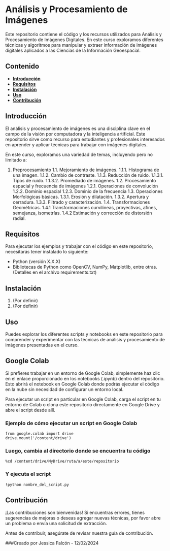 # Análisis y Procesamiento de Imágenes

Este repositorio contiene el código y los recursos utilizados para Análisis y Procesamiento de Imágenes Digitales. En este curso exploramos diferentes técnicas y algoritmos para manipular y extraer información de imágenes digitales aplicados a las Ciencias de la Información Geoespacial.

## Contenido

- **[Introducción](#introducción)**
- **[Requisitos](#requisitos)**
- **[Instalación](#instalación)**
- **[Uso](#uso)**
- **[Contribución](#contribución)**

## Introducción

El análisis y procesamiento de imágenes es una disciplina clave en el campo de la visión por computadora y la inteligencia artificial. Este repositorio sirve como recurso para estudiantes y profesionales interesados en aprender y aplicar técnicas para trabajar con imágenes digitales.

En este curso, exploramos una variedad de temas, incluyendo pero no limitado a:

1. Preprocesamiento
1.1. Mejoramiento de imágenes.
    1.1.1. Histograma de una imagen.
    1.1.2. Cambio de contraste.
    1.1.3. Reducción de ruido.
        1.1.3.1. Tipos de ruido.
        1.1.3.2. Promediado de imágenes.
1.2. Procesamiento espacial y frecuencia de imágenes
    1.2.1. Operaciones de convolución
    1.2.2. Dominio espacial
    1.2.3. Dominio de la frecuencia
1.3. Operaciones Morfológicas básicas.
    1.3.1. Erosión y dilatación.
    1.3.2. Apertura y cerradura.
    1.3.3. Filtrado y caracterización.
1.4. Transformaciones Geométricas.
    1.4.1 Transformaciones curvilíneas, proyectivas, afines, semejanza, isometrías.
    1.4.2 Estimación y corrección de distorsión radial.

## Requisitos

Para ejecutar los ejemplos y trabajar con el código en este repositorio, necesitarás tener instalado lo siguiente:

- Python (versión X.X.X)
- Bibliotecas de Python como OpenCV, NumPy, Matplotlib, entre otras. (Detalles en el archivo requirements.txt)

## Instalación

1. (Por definir)
2. (Por definir)

## Uso
Puedes explorar los diferentes scripts y notebooks en este repositorio para comprender y experimentar con las técnicas de análisis y procesamiento de imágenes presentadas en el curso.

## Google Colab
Si prefieres trabajar en un entorno de Google Colab, simplemente haz clic en el enlace proporcionado en los notebooks (.ipynb) dentro del repositorio. Esto abrirá el notebook en Google Colab donde podrás ejecutar el código en la nube sin necesidad de configurar un entorno local.

Para ejecutar un script en particular en Google Colab, carga el script en tu entorno de Colab o clona este repositorio directamente en Google Drive y abre el script desde allí.

### Ejemplo de cómo ejecutar un script en Google Colab
    from google.colab import drive
    drive.mount('/content/drive')

### Luego, cambia al directorio donde se encuentra tu código
    %cd /content/drive/MyDrive/ruta/a/este/repositorio

### Y ejecuta el script
    !python nombre_del_script.py

## Contribución
¡Las contribuciones son bienvenidas! Si encuentras errores, tienes sugerencias de mejoras o deseas agregar nuevas técnicas, por favor abre un problema o envía una solicitud de extracción.

Antes de contribuir, asegúrate de revisar nuestra guía de contribución.

###Creado por Jessica Falcón - 12/02/2024


